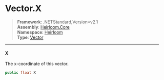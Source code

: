 # Vector.X

> **Framework**: .NETStandard,Version=v2.1  
> **Assembly**: [Heirloom.Core][0]  
> **Namespace**: [Heirloom][0]  
> **Type**: [Vector][1]

--------------------------------------------------------------------------------

#### X

The x-coordinate of this vector.

```cs
public float X
```

[0]: ../Heirloom.Core.md
[1]: Heirloom.Vector.md
